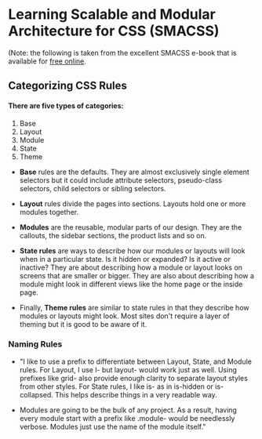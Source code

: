 # Learning Scalable and Modular Architecture for CSS (SMACSS)

(Note: the following is taken from the excellent SMACSS e-book that is available for [free online](https://smacss.com/book/categorizing).

## Categorizing CSS Rules

#### There are five types of categories:

1. Base
2. Layout
3. Module
4. State
5. Theme

* **Base** rules are the defaults. They are almost exclusively single element selectors but it could include attribute selectors, pseudo-class selectors, child selectors or sibling selectors.

* **Layout** rules divide the pages into sections. Layouts hold one or more modules together. 

* **Modules** are the reusable, modular parts of our design. They are the callouts, the sidebar sections, the product lists and so on. 

* **State rules** are ways to describe how our modules or layouts will look when in a particular state. Is it hidden or expanded? Is it active or inactive? They are about describing how a module or layout looks on screens that are smaller or bigger. They are also about describing how a module might look in different views like the home page or the inside page.

* Finally, **Theme rules** are similar to state rules in that they describe how modules or layouts might look. Most sites don't require a layer of theming but it is good to be aware of it. 

### Naming Rules

* "I like to use a prefix to differentiate between Layout, State, and Module rules. For Layout, I use l- but layout- would work just as well. Using prefixes like grid- also provide enough clarity to separate layout styles from other styles. For State rules, I like is- as in is-hidden or is-collapsed. This helps describe things in a very readable way.

* Modules are going to be the bulk of any project. As a result, having every module start with a prefix like .module- would be needlessly verbose. Modules just use the name of the module itself."




